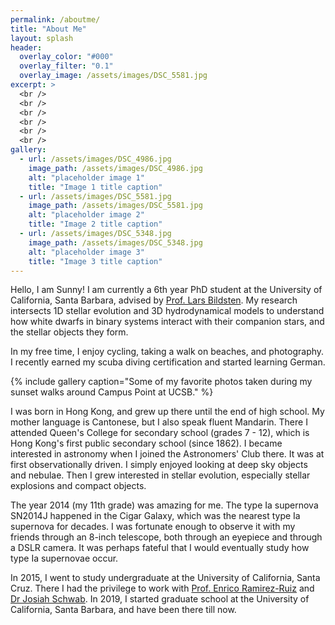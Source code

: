 ```yaml
---
permalink: /aboutme/
title: "About Me"
layout: splash
header:
  overlay_color: "#000"
  overlay_filter: "0.1"
  overlay_image: /assets/images/DSC_5581.jpg
excerpt: >
  <br />
  <br />
  <br />
  <br />
  <br />
  <br />
gallery:
  - url: /assets/images/DSC_4986.jpg
    image_path: /assets/images/DSC_4986.jpg
    alt: "placeholder image 1"
    title: "Image 1 title caption"
  - url: /assets/images/DSC_5581.jpg
    image_path: /assets/images/DSC_5581.jpg
    alt: "placeholder image 2"
    title: "Image 2 title caption"
  - url: /assets/images/DSC_5348.jpg
    image_path: /assets/images/DSC_5348.jpg
    alt: "placeholder image 3"
    title: "Image 3 title caption"
---
```


Hello, I am Sunny! I am currently a 6th year PhD student at the University of California, Santa Barbara, advised by [Prof. Lars Bildsten](https://www.kitp.ucsb.edu/bildsten). My research intersects 1D stellar evolution and 3D hydrodynamical models to understand how white dwarfs in binary systems interact with their companion stars, and the stellar objects they form. 

In my free time, I enjoy cycling, taking a walk on beaches, and photography. I recently earned my scuba diving certification and started learning German. 

{% include gallery caption="Some of my favorite photos taken during my sunset walks around Campus Point at UCSB." %}

<!--![image-center]({{ site.url }}{{ site.baseurl }}/assets/images/DSC_.jpg){: .align-center}-->

I was born in Hong Kong, and grew up there until the end of high school. My mother language is Cantonese, but I also speak fluent Mandarin. There I attended Queen's College for secondary school (grades 7 - 12), which is Hong Kong's first public secondary school (since 1862). I became interested in astronomy when I joined the Astronomers' Club there. It was at first observationally driven. I simply enjoyed looking at deep sky objects and nebulae. Then I grew interested in stellar evolution, especially stellar explosions and compact objects. 

The year 2014 (my 11th grade) was amazing for me. The type Ia supernova SN2014J happened in the Cigar Galaxy, which was the nearest type Ia supernova for decades. I was fortunate enough to observe it with my friends through an 8-inch telescope, both through an eyepiece and through a DSLR camera. It was perhaps fateful that I would eventually study how type Ia supernovae occur. 

In 2015, I went to study undergraduate at the University of California, Santa Cruz. There I had the privilege to work with [Prof. Enrico Ramirez-Ruiz](https://www.astro.ucsc.edu/faculty/index.php?uid=raruiz) and [Dr Josiah Schwab](https://yoshiyahu.org). In 2019, I started graduate school at the University of California, Santa Barbara, and have been there till now. 











